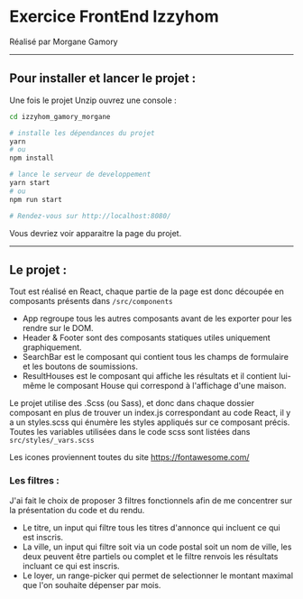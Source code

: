 # Exercice FrontEnd Izzyhom
Réalisé par Morgane Gamory

----------------------------

## Pour installer et lancer le projet :

Une fois le projet Unzip ouvrez une console :

```sh
cd izzyhom_gamory_morgane

# installe les dépendances du projet 
yarn 
# ou
npm install

# lance le serveur de developpement
yarn start 
# ou
npm run start

# Rendez-vous sur http://localhost:8080/
```

Vous devriez voir apparaitre la page du projet.

---

## Le projet :

Tout est réalisé en React, chaque partie de la page est donc découpée en composants présents dans ```/src/components```

- App regroupe tous les autres composants avant de les exporter pour les rendre sur le DOM.
- Header & Footer sont des composants statiques utiles uniquement graphiquement.
- SearchBar est le composant qui contient tous les champs de formulaire et les boutons de soumissions.
- ResultHouses est le composant qui affiche les résultats et il contient lui-même le composant House qui correspond à l'affichage d'une maison.

Le projet utilise des .Scss (ou Sass), et donc dans chaque dossier composant en plus de trouver un index.js correspondant au code React, il y a un styles.scss qui énumère les styles appliqués sur ce composant précis. 
Toutes les variables utilisées dans le code scss sont listées dans ``` src/styles/_vars.scss```

Les icones proviennent toutes du site https://fontawesome.com/
### Les filtres : 

J'ai fait le choix de  proposer 3 filtres fonctionnels afin de me concentrer sur la présentation du code et du rendu. 

- Le titre, un input qui filtre tous les titres d'annonce qui incluent ce qui est inscris.
- La ville, un input qui filtre soit via un code postal soit un nom de ville, les deux peuvent être partiels ou complet et le filtre renvois les résultats incluant ce qui est inscris.
- Le loyer, un range-picker qui permet de selectionner le montant maximal que l'on souhaite dépenser par mois.
